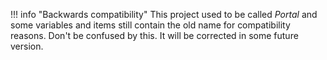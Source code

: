 !!! info "Backwards compatibility"
    This project used to be called _Portal_ and some variables and items still contain the old name
    for compatibility reasons. Don't be confused by this.
    It will be corrected in some future version.

